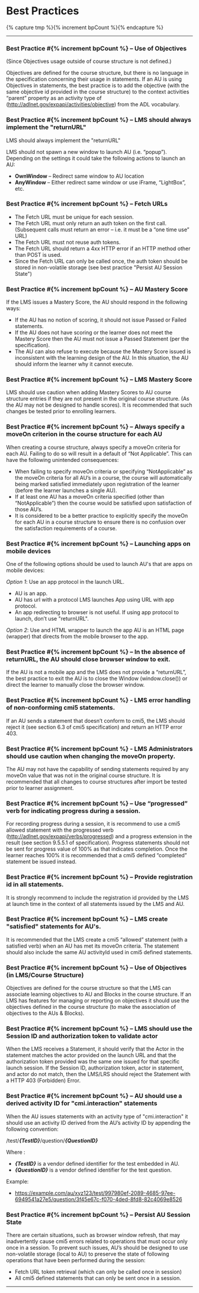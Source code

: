 ---
---

# Best Practices
{% capture tmp %}{% increment bpCount %}{% endcapture %}

------

### Best Practice #{% increment bpCount %} – Use of Objectives

(Since Objectives usage outside of course structure is not defined.)

Objectives are defined for the course structure, but there is no language in the specification concerning their usage in statements. If an AU is using Objectives in statements, the best practice is to add the objective (with the same objective id provided in the course structure) to the context activities “parent” property as an activity type of (http://adlnet.gov/expapi/activities/objective) from the ADL vocabulary.

### Best Practice #{% increment bpCount %} – LMS should always implement the "returnURL"

LMS should always implement the "returnURL"

LMS should not spawn a new window to launch AU (i.e. “popup”). Depending on the settings it could take the following actions to launch an AU:

* **OwnWindow** – Redirect same window to AU location
* **AnyWindow** – Either redirect same window or use iFrame, “LightBox”, etc.

### Best Practice #{% increment bpCount %} – Fetch URLs

* The Fetch URL must be unique for each session.
* The Fetch URL must only return an auth token on the first call. (Subsequent calls must return an error – i.e. it must be a “one time use” URL)
* The Fetch URL must not reuse auth tokens.
* The Fetch URL should return a 4xx HTTP error if an HTTP method other than POST is used.
* Since the Fetch URL can only be called once, the auth token should be stored in non-volatile storage (see best practice "Persist AU Session State") 

### Best Practice #{% increment bpCount %} – AU Mastery Score

If the LMS issues a Mastery Score, the AU should respond in the following ways:

* If the AU has no notion of scoring, it should not issue Passed or Failed statements.
* If the AU does not have scoring or the learner does not meet the Mastery Score then the AU must not issue a Passed Statement (per the specification).
* The AU can also refuse to execute because the Mastery Score issued is inconsistent with the learning design of the AU. In this situation, the AU should inform the learner why it cannot execute.

### Best Practice #{% increment bpCount %} – LMS Mastery Score

LMS should use caution when adding Mastery Scores to AU course structure entries if they are not present in the original course structure. (As the AU may not be designed to handle scores). It is recommended that such changes be tested prior to enrolling learners.

### Best Practice #{% increment bpCount %} – Always specify a moveOn criterion in the course structure for each AU

When creating a course structure, always specify a moveOn criteria for each AU. Failing to do so will result in a default of “Not Applicable”. This can have the following unintended consequences:

* When failing to specify moveOn criteria or specifying “NotApplicable” as the moveOn criteria for all AU’s in a course, the course will automatically being marked satisfied immediately upon registration of the learner (before the learner launches a single AU).
* If at least one AU has a moveOn criteria specified (other than “NotApplicable”) then the course would be satisfied upon satisfaction of those AU’s.
* It is considered to be a better practice to explicitly specify the moveOn for each AU in a course structure to ensure there is no confusion over the satisfaction requirements of a course.

### Best Practice #{% increment bpCount %} – Launching apps on mobile devices

One of the following options should be used to launch AU's that are apps on mobile devices:

_Option 1_: Use an app protocol in the launch URL.

* AU is an app.
* AU has url with a protocol LMS launches App using URL with app protocol.
* An app redirecting to browser is not useful. If using app protocol to launch, don’t use "returnURL".

_Option 2_: Use and HTML wrapper to launch the app AU is an HTML page (wrapper) that directs from the mobile browser to the app.

### Best Practice #{% increment bpCount %} – In the absence of returnURL, the AU should close browser window to exit.

If the AU is not a mobile app and the LMS does not provide a “returnURL”, the best practice to exit the AU is to close the Window (window.close()) or direct the learner to manually close the browser window.

### Best Practice #{% increment bpCount %}  - LMS error handling of non-conforming cmi5 statements.
If an AU sends a statement that doesn’t conform to cmi5, the LMS should reject it (see section 6.3 of cmi5 specification) and return an HTTP error 403.

### Best Practice #{% increment bpCount %}  - LMS Administrators should use caution when changing the moveOn property.
The AU may not have the capability of sending statements required by any moveOn value that was not in the original course structure. It is recommended that all changes to course structures after import be tested prior to learner assignment.

###  Best Practice #{% increment bpCount %} – Use “progressed” verb for indicating progress during a session.
For recording progress during a session, it is recommend to use a cmi5 allowed statement with the progressed verb (http://adlnet.gov/expapi/verbs/progressed) and a progress extension in the result (see section 9.5.5.1 of specification).  Progress statements should not be sent for progress value of 100% as that indicates completion.  Once the learner reaches 100% it is recommended that a cmi5 defined “completed” statement be issued instead.

###  Best Practice #{% increment bpCount %} – Provide registration id in all statements.
It is strongly recommend to include the registration id provided by the LMS at launch time in the context of all statements issued by the LMS and AU.

###  Best Practice #{% increment bpCount %} – LMS create "satisfied" statements for AU's.

It is recommended that the LMS create a cmi5 “allowed” statement (with a satisfied verb) when an AU has met its moveOn criteria.  The statement should also include the same AU activityId used in cmi5 defined statements.

###  Best Practice #{% increment bpCount %} – Use of Objectives (in LMS/Course Structure)

Objectives are defined for the course structure so that the LMS can associate learning objectives to AU and Blocks in the course structure.  If an LMS has features for managing or reporting on objectives it should use the objectives defined in the course structure (to make the association of objectives to the AUs & Blocks).

###  Best Practice #{% increment bpCount %} – LMS should use the Session ID and authorization token to validate actor

When the LMS receives a Statement, it should verify that the Actor in the statement matches the actor provided on the launch URL and that the authorization token provided was the same one issued for that specific launch session.  If the Session ID, authorization token, actor in statement, and actor do not match, then the LMS/LRS should reject the Statement with a HTTP 403 (Forbidden) Error.

###  Best Practice #{% increment bpCount %} – AU should use a derived activity ID for "cmi.interaction" statements

When the AU issues statements with an activity type of "cmi.interaction" it should use an activity ID derived from the AU’s activity ID by appending the following convention:

/test/**_{TestID}_**/question/**_{QuestionID}_**

 Where :

   * **_{TestID}_** is a vendor defined identifier for the test embedded in AU.
   * **_{QuestionID}_** is a vendor defined identifier for the test question.

Example:

   * https://example.com/au/xyz123/test/997980ef-2089-4685-97ee-6949541a27e5/question/3f45e67c-f070-4ded-8fd8-82c4069e8526

###  Best Practice #{% increment bpCount %} – Persist AU Session State 

There are certain situations, such as browser window refresh, that may inadvertently cause cmi5 errors related to operations that must occur only once in a session.  To prevent such issues, AU’s should be designed to use non-volatile storage (local to AU) to preserve the state of following operations that have been performed during the session:

* Fetch URL token retrieval (which can only be called once in session)
* All cmi5 defined statements that can only be sent once in a session.




------
